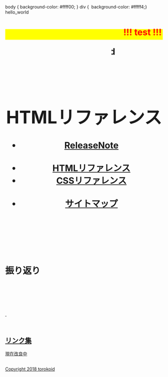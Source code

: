 <!DOCTYPE html>
<html>
<!--
<html lang="ja">
  <head> <meta charset="UTF-8">
    <title>HTML5サンプル</title>
<style type="text/css"> 
p {color: #0d0015;font-size: 1em; }
-->
<!--
.red {color:#ff0000;}
.grey {color:#ffffff; background:#999999;} 
.yellow {color:#ff0000; background:#ffff00;}
.blue {color:#0000ff;}
.waku {border:2px dotted #99cc66;　　　　　　line-height: 200%;　　　　　　padding: 10px;}
-->
body { background-color: #ffff00; }
div {  background-color: #fffff4;}</style><link rel="stylesheet" href="../style.css/" type="text/css">
</head>
<body>
hello_world
 <p><h1><span style="color:#ff0000; background-color:#ffff00;"><marquee behavior="alternate">!!! test !!!</marquee></span></p>
  <p align="right"><marquee direction="right" scrollamount="20" width="30%">(^_^)/~torokoid</marquee>
<!-- ヘッダ --> 
  <header> <h1>HTMLリファレンス</h1>
    <nav>
      <ul>
        <li><a href=".html">ReleaseNote</a></li> 
        <li><a href="../html/">HTMLリファレンス</a></li>
        <li><a href=".css">CSSリファレンス</a></li> 
        <li><a href="../sitemap/">サイトマップ</a></li>
      </ul> 
    </nav>
  </header>
<h1>振り返り</h1>
  <p>&#160;</p>   
  <p> <span class="ms-rteForeColor-2 ms-rteFontSize-3">         <a href=/Announcements.aspx</a></span></p>
  <p>&#160;</p>
<div><br/>
  <h2>
    <span class="blue"><strong> リンク集 </strong></span></h2>
  <p>現在改良中</p>
  <p><span class="ms-rteForeColor-2 ms-rteFontSize-3">
    <a href="aspx"</a></span></p><br/></div>
<!-- フッタ -->
<footer>
  Copyright 2018 torokoid
  </footer>
</body>
</html>
